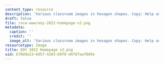 ```yaml
---
content_type: resource
description: 'Various classroom images in hexagon shapes. Copy: Help unleash knowledge.'
draft: false
file: /ocw-www/eoy-2022-homepage-v2.png
metadata:
  caption: ''
  credit: ''
  image_alt: 'Various classroom images in hexagon shapes. Copy: Help unleash knowledge. '
resourcetype: Image
title: EOY 2022 Homepage v2.png
uid: b70dde23-6d57-4203-b978-d4fd7aa70d9a
---
```

